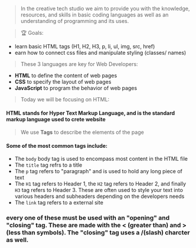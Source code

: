 > In the creative tech studio we aim to provide you with the  knowledge, resources, and skills in basic coding languages as well as an understanding of programming and its uses.

> 🏆 Goals:
- learn basic HTML tags (H1, H2, H3, p, li, ul, img, src, href)
- earn how to connect css files and manipulate styling (classes/ names)

> These 3 languages are key for Web Developers:

- **HTML** to define the content of web pages
- **CSS** to specify the layout of web pages
- **JavaScript** to program the behavior of web pages

> Today we will be focusing on HTML:

#### HTML stands for Hyper Text Markup Language, and is the standard markup language used to crete website
> We use **Tags** to describe the elements of the page

#### Some of the most common tags include:

- The ` body `  body tag is used to encompass most content in the HTML file 
- The `title` tag refrs to a title 
- The `p` tag refers to "paragraph" and is used to hold any long piece of text 
- The `H1` tag refers to Header 1, the `H2` tag refers to Header 2, and finally `H3` tag refers to Header 3. These are often used to style your text into various headers and subheaders depending on the developers needs
-  The `link` tag refers to a external site

### every one of these must be used with an "opening" and "closing" tag. These are made with the < (greater than) and > (less than symbols). The "closing" tag uses a /(slash) charcter as well.







